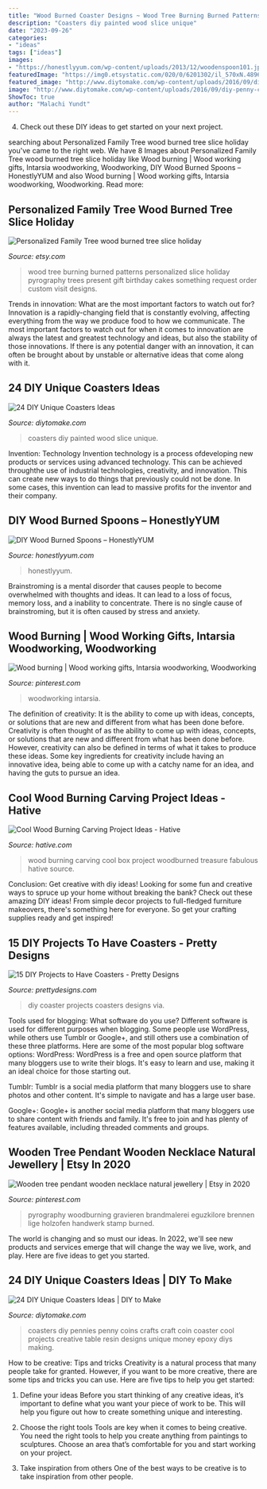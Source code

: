 ```yaml
---
title: "Wood Burned Coaster Designs ~ Wood Tree Burning Burned Patterns Personalized Slice Holiday Pyrography Trees Present Gift Birthday Cakes Something Request Order Custom Visit Designs"
description: "Coasters diy painted wood slice unique"
date: "2023-09-26"
categories:
- "ideas"
tags: ["ideas"]
images:
- "https://honestlyyum.com/wp-content/uploads/2013/12/woodenspoon101.jpg"
featuredImage: "https://img0.etsystatic.com/020/0/6201302/il_570xN.489663974_g8mv.jpg"
featured_image: "http://www.diytomake.com/wp-content/uploads/2016/09/diy-penny-coasters.jpg"
image: "http://www.diytomake.com/wp-content/uploads/2016/09/diy-penny-coasters.jpg"
ShowToc: true
author: "Malachi Yundt"
---
```



4. Check out these DIY ideas to get started on your next project.

	

		
searching about Personalized Family Tree wood burned tree slice holiday you've came to the right web. We have 8 Images about Personalized Family Tree wood burned tree slice holiday like Wood burning | Wood working gifts, Intarsia woodworking, Woodworking, DIY Wood Burned Spoons – HonestlyYUM and also Wood burning | Wood working gifts, Intarsia woodworking, Woodworking. Read more:
		
    
## Personalized Family Tree Wood Burned Tree Slice Holiday

<img loading=lazy src="https://img0.etsystatic.com/020/0/6201302/il_570xN.489663974_g8mv.jpg" onerror="this.onerror=null;this.src='https://tse4.mm.bing.net/th?id=OIP.xb5867Qdo0y1CpNnDSHpqwHaF4&amp;pid=15.1';" alt="Personalized Family Tree wood burned tree slice holiday">

_Source: etsy.com_

>wood tree burning burned patterns personalized slice holiday pyrography trees present gift birthday cakes something request order custom visit designs. 

	

Trends in innovation: What are the most important factors to watch out for?
Innovation is a rapidly-changing field that is constantly evolving, affecting everything from the way we produce food to how we communicate. The most important factors to watch out for when it comes to innovation are always the latest and greatest technology and ideas, but also the stability of those innovations. If there is any potential danger with an innovation, it can often be brought about by unstable or alternative ideas that come along with it.

    
## 24 DIY Unique Coasters Ideas

<img loading=lazy src="https://www.diytomake.com/wp-content/uploads/2016/09/diy-painted-wood-slice-coasters.jpg" onerror="this.onerror=null;this.src='https://tse2.mm.bing.net/th?id=OIP.KhFngfazLngYziiX0UDR4wHaKv&amp;pid=15.1';" alt="24 DIY Unique Coasters Ideas">

_Source: diytomake.com_

>coasters diy painted wood slice unique. 

	

Invention: Technology
Invention technology is a process ofdeveloping new products or services using advanced technology. This can be achieved throughthe use of industrial technologies, creativity, and innovation. This can create new ways to do things that previously could not be done. In some cases, this invention can lead to massive profits for the inventor and their company.

    
## DIY Wood Burned Spoons – HonestlyYUM

<img loading=lazy src="https://honestlyyum.com/wp-content/uploads/2013/12/woodenspoon101.jpg" onerror="this.onerror=null;this.src='https://tse1.mm.bing.net/th?id=OIP.CZLvSV-1exP1ZaZEwloljwHaLF&amp;pid=15.1';" alt="DIY Wood Burned Spoons – HonestlyYUM">

_Source: honestlyyum.com_

>honestlyyum. 

	

Brainstroming is a mental disorder that causes people to become overwhelmed with thoughts and ideas. It can lead to a loss of focus, memory loss, and a inability to concentrate. There is no single cause of brainstroming, but it is often caused by stress and anxiety.

    
## Wood Burning | Wood Working Gifts, Intarsia Woodworking, Woodworking

<img loading=lazy src="https://i.pinimg.com/originals/fd/99/ae/fd99aeadf36bca86633c5333094a0933.jpg" onerror="this.onerror=null;this.src='https://tse3.mm.bing.net/th?id=OIP.JO6IT5jo3sYapsxAm0T66wHaJ4&amp;pid=15.1';" alt="Wood burning | Wood working gifts, Intarsia woodworking, Woodworking">

_Source: pinterest.com_

>woodworking intarsia. 

	

The definition of creativity: It is the ability to come up with ideas, concepts, or solutions that are new and different from what has been done before.
Creativity is often thought of as the ability to come up with ideas, concepts, or solutions that are new and different from what has been done before. However, creativity can also be defined in terms of what it takes to produce these ideas. Some key ingredients for creativity include having an innovative idea, being able to come up with a catchy name for an idea, and having the guts to pursue an idea.

    
## Cool Wood Burning Carving Project Ideas - Hative

<img loading=lazy src="https://hative.com/wp-content/uploads/2015/01/wood-burning/4-wood-burning.jpg" onerror="this.onerror=null;this.src='https://tse3.mm.bing.net/th?id=OIP.cT0xocNqXe6jaT_HeZPAXQHaFd&amp;pid=15.1';" alt="Cool Wood Burning Carving Project Ideas - Hative">

_Source: hative.com_

>wood burning carving cool box project woodburned treasure fabulous hative source. 

	

Conclusion: Get creative with diy ideas!
Looking for some fun and creative ways to spruce up your home without breaking the bank? Check out these amazing DIY ideas!
From simple decor projects to full-fledged furniture makeovers, there's something here for everyone. So get your crafting supplies ready and get inspired!

    
## 15 DIY Projects To Have Coasters - Pretty Designs

<img loading=lazy src="http://www.prettydesigns.com/wp-content/uploads/2015/10/DIY-Coaster.jpg" onerror="this.onerror=null;this.src='https://tse2.mm.bing.net/th?id=OIP.EW_wCyKSF2kRnfobMlERAQHaTj&amp;pid=15.1';" alt="15 DIY Projects to Have Coasters - Pretty Designs">

_Source: prettydesigns.com_

>diy coaster projects coasters designs via. 

	

Tools used for blogging: What software do you use?
Different software is used for different purposes when blogging. Some people use WordPress, while others use Tumblr or Google+, and still others use a combination of these three platforms. Here are some of the most popular blog software options: 
WordPress: WordPress is a free and open source platform that many bloggers use to write their blogs. It's easy to learn and use, making it an ideal choice for those starting out. 

Tumblr: Tumblr is a social media platform that many bloggers use to share photos and other content. It's simple to navigate and has a large user base. 

Google+: Google+ is another social media platform that many bloggers use to share content with friends and family. It's free to join and has plenty of features available, including threaded comments and groups.

    
## Wooden Tree Pendant Wooden Necklace Natural Jewellery | Etsy In 2020

<img loading=lazy src="https://i.pinimg.com/736x/8e/64/79/8e64792e4c41b33f22da2f4ec6a12c31.jpg" onerror="this.onerror=null;this.src='https://tse3.mm.bing.net/th?id=OIP.v4EXKIBcU93Q65gLPJyE2QHaHa&amp;pid=15.1';" alt="Wooden tree pendant wooden necklace natural jewellery | Etsy in 2020">

_Source: pinterest.com_

>pyrography woodburning gravieren brandmalerei eguzkilore brennen lige holzofen handwerk stamp burned. 

	

The world is changing and so must our ideas. In 2022, we'll see new products and services emerge that will change the way we live, work, and play. Here are five ideas to get you started.

    
## 24 DIY Unique Coasters Ideas | DIY To Make

<img loading=lazy src="http://www.diytomake.com/wp-content/uploads/2016/09/diy-penny-coasters.jpg" onerror="this.onerror=null;this.src='https://tse2.mm.bing.net/th?id=OIP.PJBt5xHFfNxLHTLHgImqIgHaFS&amp;pid=15.1';" alt="24 DIY Unique Coasters Ideas | DIY to Make">

_Source: diytomake.com_

>coasters diy pennies penny coins crafts craft coin coaster cool projects creative table resin designs unique money epoxy diys making. 

	

How to be creative: Tips and tricks
Creativity is a natural process that many people take for granted. However, if you want to be more creative, there are some tips and tricks you can use. Here are five tips to help you get started:
1. Define your ideas
Before you start thinking of any creative ideas, it’s important to define what you want your piece of work to be. This will help you figure out how to create something unique and interesting.

2. Choose the right tools
Tools are key when it comes to being creative. You need the right tools to help you create anything from paintings to sculptures. Choose an area that’s comfortable for you and start working on your project.
3. Take inspiration from others
One of the best ways to be creative is to take inspiration from other people.


